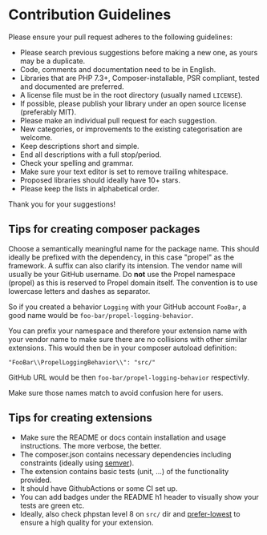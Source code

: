 # Contribution Guidelines
Please ensure your pull request adheres to the following guidelines:

* Please search previous suggestions before making a new one, as yours may be a duplicate.
* Code, comments and documentation need to be in English.
* Libraries that are PHP 7.3+, Composer-installable, PSR compliant, tested and documented are preferred.
* A license file must be in the root directory (usually named `LICENSE`).
* If possible, please publish your library under an open source license (preferably MIT).
* Please make an individual pull request for each suggestion.
* New categories, or improvements to the existing categorisation are welcome.
* Keep descriptions short and simple.
* End all descriptions with a full stop/period.
* Check your spelling and grammar.
* Make sure your text editor is set to remove trailing whitespace.
* Proposed libraries should ideally have 10+ stars.
* Please keep the lists in alphabetical order.

Thank you for your suggestions!

## Tips for creating composer packages

Choose a semantically meaningful name for the package name. This should ideally be prefixed with the dependency, in this case "propel" as the framework. A suffix can also clarify its intension.
The vendor name will usually be your GitHub username.
Do **not** use the Propel namespace (propel) as this is reserved to Propel domain itself.
The convention is to use lowercase letters and dashes as separator.

So if you created a behavior `Logging` with your GitHub account `FooBar`, a good name
would be `foo-bar/propel-logging-behavior`.

You can prefix your namespace and therefore your extension name with your vendor name to make sure there are no collisions with other similar extensions.
This would then be in your composer autoload definition:
```
"FooBar\\PropelLoggingBehavior\\": "src/"
```
GitHub URL would be then `foo-bar/propel-logging-behavior` respectivly.

Make sure those names match to avoid confusion here for users.


## Tips for creating extensions

* Make sure the README or docs contain installation and usage instructions. The more verbose, the better.
* The composer.json contains necessary dependencies including constraints (ideally using [semver](http://semver.org/)).
* The extension contains basic tests (unit, ...) of the functionality provided.
* It should have GithubActions or some CI set up.
* You can add badges under the README h1 header to visually show your tests are green etc.
* Ideally, also check phpstan level 8 on `src/` dir and [prefer-lowest](https://www.dereuromark.de/2019/01/04/test-composer-dependencies-with-prefer-lowest) to ensure a high quality for your extension.

